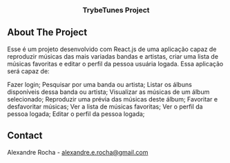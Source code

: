 <!-- PROJECT LOGO -->
<br />

<h3 align="center">TrybeTunes Project</h3>

</div>

<!-- ABOUT THE PROJECT -->
## About The Project

<p> 
Esse é um projeto desenvolvido com React.js de uma aplicação capaz de reproduzir músicas das mais variadas bandas e artistas, criar uma lista de músicas favoritas e editar o perfil da pessoa usuária logada. Essa aplicação será capaz de:

Fazer login;
Pesquisar por uma banda ou artista;
Listar os álbuns disponíveis dessa banda ou artista;
Visualizar as músicas de um álbum selecionado;
Reproduzir uma prévia das músicas deste álbum;
Favoritar e desfavoritar músicas;
Ver a lista de músicas favoritas;
Ver o perfil da pessoa logada;
Editar o perfil da pessoa logada;
</p>

<!-- CONTACT -->
## Contact

Alexandre Rocha - alexandre.e.rocha@gmail.com

